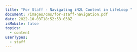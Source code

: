 ```yaml
---
title: "For Staff - Navigating iN2L Content in LifeLoop "
document: /images/cms/for-staff-navigation.pdf
date: 2022-10-03T18:52:53.038Z
isMobile: false
topics:
  - content
userTypes:
  - staff
---
```


